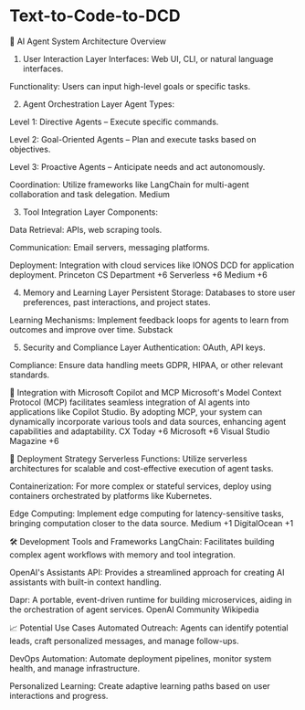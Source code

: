 # Text-to-Code-to-DCD

🧠 AI Agent System Architecture Overview
1. User Interaction Layer
Interfaces: Web UI, CLI, or natural language interfaces.

Functionality: Users can input high-level goals or specific tasks.

2. Agent Orchestration Layer
Agent Types:

Level 1: Directive Agents – Execute specific commands.

Level 2: Goal-Oriented Agents – Plan and execute tasks based on objectives.

Level 3: Proactive Agents – Anticipate needs and act autonomously.

Coordination: Utilize frameworks like LangChain for multi-agent collaboration and task delegation.
Medium

3. Tool Integration Layer
Components:

Data Retrieval: APIs, web scraping tools.

Communication: Email servers, messaging platforms.

Deployment: Integration with cloud services like IONOS DCD for application deployment.
Princeton CS Department
+6
Serverless
+6
Medium
+6

4. Memory and Learning Layer
Persistent Storage: Databases to store user preferences, past interactions, and project states.

Learning Mechanisms: Implement feedback loops for agents to learn from outcomes and improve over time.
Substack

5. Security and Compliance Layer
Authentication: OAuth, API keys.

Compliance: Ensure data handling meets GDPR, HIPAA, or other relevant standards.

🔗 Integration with Microsoft Copilot and MCP
Microsoft's Model Context Protocol (MCP) facilitates seamless integration of AI agents into applications like Copilot Studio. By adopting MCP, your system can dynamically incorporate various tools and data sources, enhancing agent capabilities and adaptability. 
CX Today
+6
Microsoft
+6
Visual Studio Magazine
+6

🚀 Deployment Strategy
Serverless Functions: Utilize serverless architectures for scalable and cost-effective execution of agent tasks.

Containerization: For more complex or stateful services, deploy using containers orchestrated by platforms like Kubernetes.

Edge Computing: Implement edge computing for latency-sensitive tasks, bringing computation closer to the data source.
Medium
+1
DigitalOcean
+1

🛠️ Development Tools and Frameworks
LangChain: Facilitates building complex agent workflows with memory and tool integration.

OpenAI's Assistants API: Provides a streamlined approach for creating AI assistants with built-in context handling.

Dapr: A portable, event-driven runtime for building microservices, aiding in the orchestration of agent services. 
OpenAI Community
Wikipedia

📈 Potential Use Cases
Automated Outreach: Agents can identify potential leads, craft personalized messages, and manage follow-ups.

DevOps Automation: Automate deployment pipelines, monitor system health, and manage infrastructure.

Personalized Learning: Create adaptive learning paths based on user interactions and progress.
